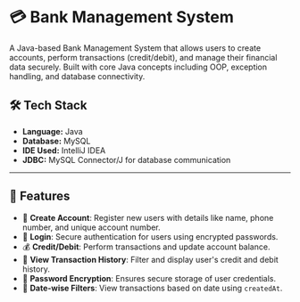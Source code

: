 # 💳 Bank Management System

A Java-based Bank Management System that allows users to create accounts, perform transactions (credit/debit), and manage their financial data securely. 
Built with core Java concepts including OOP, exception handling, and database connectivity.

## 🛠️ Tech Stack

- **Language:** Java  
- **Database:** MySQL    
- **IDE Used:** IntelliJ IDEA   
- **JDBC:** MySQL Connector/J for database communication  

---

## 📌 Features

- 🏦 **Create Account**: Register new users with details like name, phone number, and unique account number.
- 🔐 **Login**: Secure authentication for users using encrypted passwords.
- 💰 **Credit/Debit**: Perform transactions and update account balance.
- 📄 **View Transaction History**: Filter and display user's credit and debit history.
- 🔑 **Password Encryption**: Ensures secure storage of user credentials.
- 📆 **Date-wise Filters**: View transactions based on date using `createdAt`.

